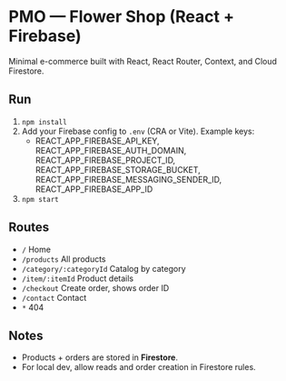 # PMO — Flower Shop (React + Firebase)

Minimal e-commerce built with React, React Router, Context, and Cloud Firestore.

## Run
1. `npm install`
2. Add your Firebase config to `.env` (CRA or Vite). Example keys:
   - REACT_APP_FIREBASE_API_KEY, REACT_APP_FIREBASE_AUTH_DOMAIN, REACT_APP_FIREBASE_PROJECT_ID, REACT_APP_FIREBASE_STORAGE_BUCKET, REACT_APP_FIREBASE_MESSAGING_SENDER_ID, REACT_APP_FIREBASE_APP_ID
3. `npm start`

## Routes
- `/` Home
- `/products` All products
- `/category/:categoryId` Catalog by category
- `/item/:itemId` Product details
- `/checkout` Create order, shows order ID
- `/contact` Contact
- `*` 404

## Notes
- Products + orders are stored in **Firestore**.
- For local dev, allow reads and order creation in Firestore rules.
